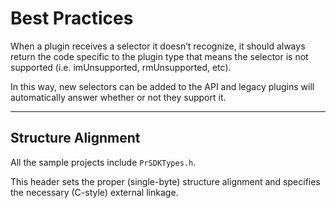 # Best Practices

When a plugin receives a selector it doesn’t recognize, it should always return the code specific to the plugin type that means the selector is not supported (i.e. imUnsupported, rmUnsupported, etc).

In this way, new selectors can be added to the API and legacy plugins will automatically answer whether or not they support it.

---

## Structure Alignment

All the sample projects include `PrSDKTypes.h`.

This header sets the proper (single-byte) structure alignment and specifies the necessary (C-style) external linkage.
